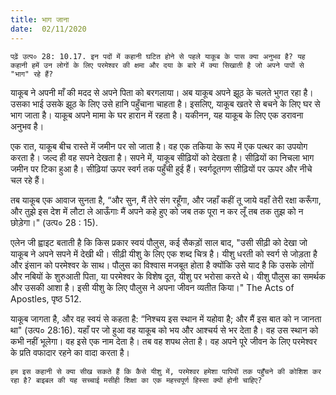 ```yaml
---
title: भाग जाना
date:  02/11/2020
---
```


`पढ़ें उत्प० 28: 10.17. इन पदों में कहानी घटित होने से पहले याकूब के पास क्या अनुभव है? यह कहानी हमें उन लोगों के लिए परमेश्वर की क्षमा और दया के बारे में क्या सिखाती है जो अपने पापों से "भाग" रहे हैं?`

याकूब ने अपनी माँ की मदद से अपने पिता को बरगलाया। अब याकूब अपने झूठ के चलते भुगत रहा है। उसका भाई उसके झूठ के लिए उसे हानि पहुँचाना चाहता है। इसलिए, याकूब खतरे से बचने के लिए घर से भाग जाता है। याकूब अपने मामा के घर हारान में रहता है। यकीनन, यह याकूब के लिए एक डरावना अनुभव है।

एक रात, याकूब बीच रास्ते में जमीन पर सो जाता है। वह एक तकिया के रूप में एक पत्थर का उपयोग करता है। जल्द ही वह सपने देखता है। सपने में, याकूब सीढ़ियों को देखता है। सीढ़ियों का निचला भाग जमीन पर टिका हुआ है। सीढ़ियां ऊपर स्वर्ग तक पहुँची हुई हैं। स्वर्गदूतगण सीढ़ियों पर ऊपर और नीचे चल रहे हैं।

तब याकूब एक आवाज सुनता है, “और सुन, मैं तेरे संग रहूँगा, और जहाँ कहीं तू जाये वहाँ तेरी रक्षा करूँगा, और तुझे इस देश में लौटा ले आऊँगाः मैं अपने कहे हुए को जब तक पूरा न कर लूँ तब तक तुझ को न छोड़ेगा।" (उत्प० 28 : 15).

एलेन जी ह्वाइट बताती है कि किस प्रकार स्वयं पौलुस, कई सैकड़ों साल बाद, "उसी सीढ़ी को देखा जो याकूब ने अपने सपने में देखी थी। सीढ़ी यीशु के लिए एक शब्द चित्र है। यीशु धरती को स्वर्ग से जोड़ता है और इंसान को परमेश्वर के साथ। पौलुस का विश्वास मजबूत होता है क्योंकि उसे याद है कि उसके लोगों और नबियों के शुरुआती पिता, या परमेश्वर के विशेष दूत, यीशु पर भरोसा करते थे। यीशु पौलुस का समर्थक और उसकी आशा है। इसी यीशु के लिए पौलुस ने अपना जीवन व्यतीत किया।" The Acts of Apostles, पृष्ठ 512.

याकूब जागता है, और वह स्वयं से कहता है: “निश्चय इस स्थान में यहोवा है; और मैं इस बात को न जानता था" (उत्प० 28:16). यहाँ पर जो हुआ वह याकूब को भय और आश्चर्य से भर देता है। वह उस स्थान को कभी नहीं भूलेगा। वह इसे एक नाम देता है। तब वह शपथ लेता है। वह अपने पूरे जीवन के लिए परमेश्वर के प्रति वफादार रहने का वादा करता है।

`हम इस कहानी से क्या सीख सकते हैं कि कैसे यीशु में, परमेश्वर हमेशा पापियों तक पहुँचने की कोशिश कर रहा है? बाइबल की यह सच्चाई मसीही शिक्षा का एक महत्त्वपूर्ण हिस्सा क्यों होनी चाहिए?`